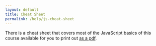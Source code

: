 ```yaml
---
layout: default
title: Cheat Sheet
permalink: /help/js-cheat-sheet
---
```


There is a cheat sheet that covers most of the JavaScript basics of this course available
for you to print out [as a pdf](/assets/pdfs/cheat-sheet.pdf).
